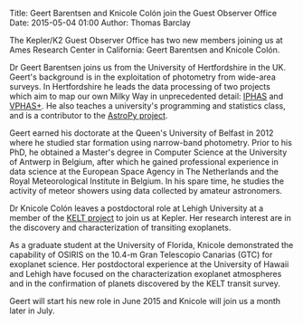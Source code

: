 Title: Geert Barentsen and Knicole Colón join the Guest Observer Office
Date: 2015-05-04 01:00
Author: Thomas Barclay

The Kepler/K2 Guest Observer Office has two new members joining us at Ames Research Center in California: Geert Barentsen and Knicole Colón.

Dr Geert Barentsen joins us from the University of Hertfordshire in the UK. Geert's background is in the exploitation of photometry from wide-area surveys. In Hertfordshire he leads the data processing of two projects which aim to map our own Milky Way in unprecedented detail: [IPHAS](http://www.iphas.org) and [VPHAS+](http://www.vphas.eu). He also teaches a university's programming and statistics class, and is a contributor to the [AstroPy project](http://www.astropy.org).

Geert earned his doctorate at the Queen's University of Belfast in 2012 where he studied star formation using narrow-band photometry. Prior to his PhD, he obtained a Master's degree in Computer Science at the University of Antwerp in Belgium, after which he gained professional experience in data science at the European Space Agency in The Netherlands and the Royal Meteorological Institute in Belgium. In his spare time, he studies the activity of meteor showers using data collected by amateur astronomers.

Dr Knicole Colón leaves a postdoctoral role at Lehigh University at a member of the [KELT project](http://en.wikipedia.org/wiki/Kilodegree_Extremely_Little_Telescope) to join us at Kepler. Her research interest are in the discovery and characterization of transiting exoplanets. 

As a graduate student at the University of Florida, Knicole demonstrated the capability of OSIRIS on the 10.4-m Gran Telescopio Canarias (GTC) for exoplanet science. Her postdoctoral experience at the University of Hawaii and Lehigh have focused on the characterization exoplanet atmospheres and in the confirmation of planets discovered by the KELT transit survey.

Geert will start his new role in June 2015 and Knicole will join us a month later in July.
